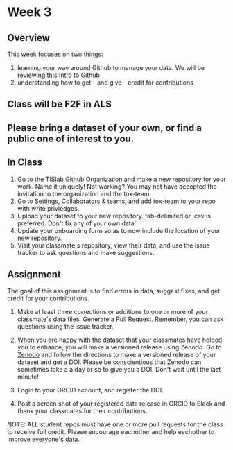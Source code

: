 # Week 3

## Overview
This week focuses on two things:
1) learning your way around Github to manage your data. We will be reviewing this [Intro to Github](https://tis-lab.github.io/tox-class/lessons/github-intro.html)
2) understanding how to get - and give - credit for contributions 

## Class will be F2F in ALS

## Please bring a dataset of your own, or find a public one of interest to you. 

## In Class

1. Go to the [TISlab Github Organization](https://github.com/tis-lab/) and make a new repository for your work. Name it uniquely! Not working? You may not have accepted the invitation to the organization and the tox-team. 
2. Go to Settings, Collaborators & teams, and add tox-team to your repo with write privledges.
3. Upload your dataset to your new repository. tab-delimited or .csv is preferred. Don't fix any of your own data!
3. Update your onboarding form so as to now include the location of your new repository. 
4. Visit your classmate's repository, view their data, and use the issue tracker to ask questions and make suggestions.

## Assignment

The goal of this assignment is to find errors in data, suggest fixes, and get credit for your contributions.

1. Make at least three corrections or additions to one or more of your classmate's data files. Generate a Pull Request. Remember, you can ask questions using the issue tracker.

2. When you are happy with the dataset that your classmates have helped you to enhance, you will make a versioned release using Zenodo. Go to [Zenodo](https://zenodo.org/account/settings/github/) and follow the directions to make a versioned release of your dataset and get a DOI. Please be conscientious that Zenodo can sometimes take a a day or so to give you a DOI. Don't wait until the last minute! 

3. Login to your ORCID account, and register the DOI. 

4. Post a screen shot of your registered data release in ORCID to Slack and thank your classmates for their contributions. 

NOTE: ALL student repos must have one or more pull requests for the class to receive full credit. Please encourage eachother and help eachother to improve everyone's data.
